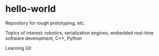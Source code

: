 # hello-world
Repository for rough prototyping, etc.

Topics of interest: robotics, serialization engines, embedded real-time software development, C++, Python

Learning Git
